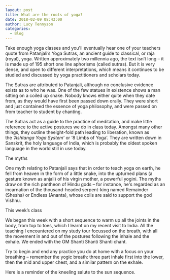 ```yaml
---
layout: post
title: What are the roots of yoga?
date: 2018-02-09 08:43:00
author: Lucy Tennyson
categories:
  - Blog
---
```



Take enough yoga classes and you'll eventually hear one of your teachers quote from Patanjali’s Yoga Sutras, an ancient guide to classical, or raja (royal), yoga. Written approximately two millennia ago, the text isn’t long – it is made up of 195 short one line aphorisms (called sutras). But it is very dense, and open to different interpretations, which means it continues to be studied and discussed by yoga practitioners and scholars today.

The Sutras are attributed to Patanjali, although no conclusive evidence exists as to who he was. One of the few statues in existence shows a man sitting on a coiled up snake. Nobody knows either quite when they date from, as they would have first been passed down orally. They were short and just contained the essence of yoga philosophy, and were passed on from teacher to student by chanting.

The Sutras act as a guide to the practice of meditation, and make little reference to the active postures we do in class today. Amongst many other things, they outline theeight-fold path leading to liberation, known as the&nbsp;*‘Ashtanga Yoga System’*&nbsp;or ‘8 Limbs of Yoga’.&nbsp;They are written down in Sanskrit, the holy language of India, which is probably the oldest spoken language in the world still in use today.

The myths

One myth relating to Patanjali says that in order to teach yoga on earth, he fell from heaven in the form of a little snake, into the upturned plans (a gesture known as anjali) of his virgin mother, a powerful yogini. The myths draw on the rich pantheon of Hindu gods – for instance, he's regarded as an incarnation of the thousand-headed serpent-king named Remainder (Shesha) or Endless (Ananta), whose coils are said to support the god Vishnu.

This week’s class

We began this week with a short sequence to warm up all the joints in the body, from top to toes, which I learnt on my recent visit to India. All the teaching I encountered on my study tour focussed on the breath, with all the movement in and out of the postures following the inhale and the exhale. We ended with the OM Shanti Shanti Shanti chant.

Try to begin and end any practice you do at home with a focus on your breathing – remember the yogic breath: three part inhale first into the lower, then the mid and upper chest, and a similar pattern on the exhale.

Here is a reminder of the kneeling salute to the sun sequence.